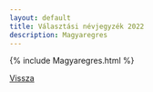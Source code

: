 ```yaml
---
layout: default
title: Választási névjegyzék 2022
description: Magyaregres
---
```


{% include Magyaregres.html %}

[Vissza](./)